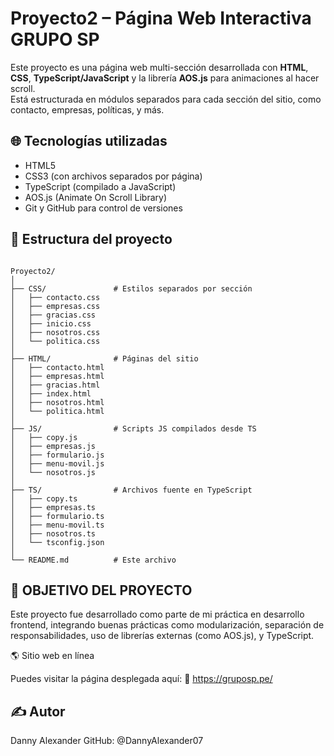 # Proyecto2 – Página Web Interactiva GRUPO SP

Este proyecto es una página web multi-sección desarrollada con **HTML**, **CSS**, **TypeScript/JavaScript** y la librería **AOS.js** para animaciones al hacer scroll.  
Está estructurada en módulos separados para cada sección del sitio, como contacto, empresas, políticas, y más.

## 🌐 Tecnologías utilizadas

- HTML5
- CSS3 (con archivos separados por página)
- TypeScript (compilado a JavaScript)
- AOS.js (Animate On Scroll Library)
- Git y GitHub para control de versiones

## 🧩 Estructura del proyecto

```plaintext

Proyecto2/
│
├── CSS/               # Estilos separados por sección
│   ├── contacto.css
│   ├── empresas.css
│   ├── gracias.css
│   ├── inicio.css
│   ├── nosotros.css
│   └── politica.css
│
├── HTML/              # Páginas del sitio
│   ├── contacto.html
│   ├── empresas.html
│   ├── gracias.html
│   ├── index.html
│   ├── nosotros.html
│   └── politica.html          
│
├── JS/                # Scripts JS compilados desde TS
│   ├── copy.js
│   ├── empresas.js
│   ├── formulario.js
│   ├── menu-movil.js
│   └── nosotros.js
│
├── TS/                # Archivos fuente en TypeScript
│   ├── copy.ts
│   ├── empresas.ts
│   ├── formulario.ts
│   ├── menu-movil.ts
│   ├── nosotros.ts
│   └── tsconfig.json
│
└── README.md          # Este archivo
```


## 📌 OBJETIVO DEL PROYECTO
Este proyecto fue desarrollado como parte de mi práctica en desarrollo frontend, integrando buenas prácticas como modularización, separación de responsabilidades, uso de librerías externas (como AOS.js), y TypeScript.

🌎 Sitio web en línea

Puedes visitar la página desplegada aquí:
🔗 https://gruposp.pe/

## ✍️ Autor
Danny Alexander
GitHub: @DannyAlexander07
